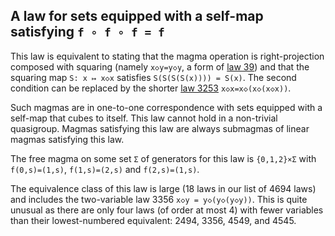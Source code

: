 ## A law for sets equipped with a self-map satisfying `f ∘ f ∘ f = f`

This law is equivalent to stating that the magma operation is right-projection composed with squaring (namely `x◇y=y◇y`, a form of [law 39](https://teorth.github.io/equational_theories/implications/?39)) and that the squaring map `S: x ↦ x◇x` satisfies `S(S(S(S(x)))) = S(x)`.  The second condition can be replaced by the shorter [law 3253](https://teorth.github.io/equational_theories/implications/?3253) `x◇x=x◇(x◇(x◇x))`.

Such magmas are in one-to-one correspondence with sets equipped with a self-map that cubes to itself.  This law cannot hold in a non-trivial quasigroup.  Magmas satisfying this law are always submagmas of linear magmas satisfying this law.

The free magma on some set `Σ` of generators for this law is `{0,1,2}×Σ` with `f(0,s)=(1,s)`, `f(1,s)=(2,s)` and `f(2,s)=(1,s)`.

The equivalence class of this law is large (18 laws in our list of 4694 laws) and includes the two-variable law 3356 `x◇y = y◇(y◇(y◇y))`.  This is quite unusual as there are only four laws (of order at most 4) with fewer variables than their lowest-numbered equivalent: 2494, 3356, 4549, and 4545.
